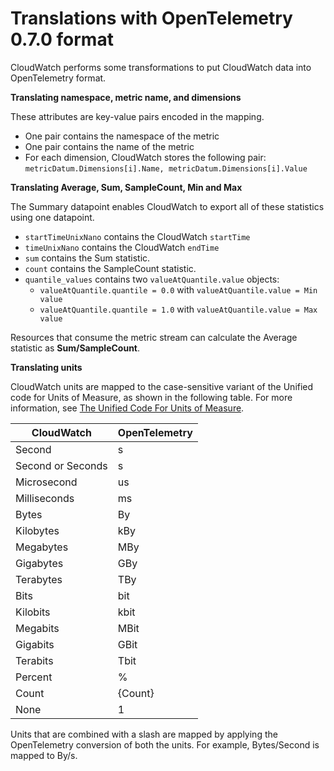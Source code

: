 # Translations with OpenTelemetry 0\.7\.0 format<a name="CloudWatch-metric-streams-formats-opentelemetry-translation"></a>

CloudWatch performs some transformations to put CloudWatch data into OpenTelemetry format\.

**Translating namespace, metric name, and dimensions**

These attributes are key\-value pairs encoded in the mapping\.
+ One pair contains the namespace of the metric
+ One pair contains the name of the metric
+ For each dimension, CloudWatch stores the following pair: `metricDatum.Dimensions[i].Name, metricDatum.Dimensions[i].Value`

**Translating Average, Sum, SampleCount, Min and Max**

The Summary datapoint enables CloudWatch to export all of these statistics using one datapoint\.
+ `startTimeUnixNano` contains the CloudWatch `startTime`
+ `timeUnixNano` contains the CloudWatch `endTime`
+ `sum` contains the Sum statistic\.
+ `count` contains the SampleCount statistic\.
+ `quantile_values` contains two `valueAtQuantile.value` objects:
  + `valueAtQuantile.quantile = 0.0` with `valueAtQuantile.value = Min value`
  + `valueAtQuantile.quantile = 1.0` with `valueAtQuantile.value = Max value`

Resources that consume the metric stream can calculate the Average statistic as **Sum/SampleCount**\.

**Translating units**

CloudWatch units are mapped to the case\-sensitive variant of the Unified code for Units of Measure, as shown in the following table\. For more information, see [The Unified Code For Units of Measure](https://ucum.org/ucum.html)\.


| CloudWatch | OpenTelemetry | 
| --- | --- | 
|  Second |  s | 
|  Second or Seconds |  s | 
|  Microsecond |  us | 
|  Milliseconds |  ms | 
|  Bytes |  By | 
|  Kilobytes |  kBy | 
|  Megabytes |  MBy | 
|  Gigabytes |  GBy | 
|  Terabytes |  TBy | 
|  Bits |  bit | 
|  Kilobits |  kbit | 
|  Megabits |  MBit | 
|  Gigabits |  GBit | 
|  Terabits |  Tbit | 
|  Percent |  % | 
|  Count |  \{Count\} | 
|  None |  1 | 

Units that are combined with a slash are mapped by applying the OpenTelemetry conversion of both the units\. For example, Bytes/Second is mapped to By/s\.